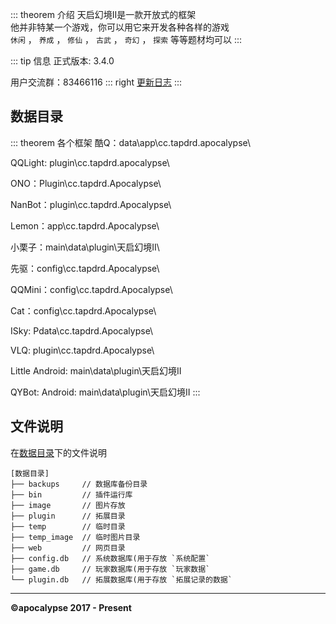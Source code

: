 ::: theorem 介绍
天启幻境II是一款开放式的框架<br>
他并非特某一个游戏，你可以用它来开发各种各样的游戏<br>
`休闲` ， `养成` ， `修仙` ， `古武` ， `奇幻` ， `探索` 等等题材均可以
:::

::: tip 信息
正式版本: 3.4.0  
 
用户交流群：83466116
::: right
[更新日志](../update/)
:::

## 数据目录

::: theorem 各个框架
酷Q：data\app\cc.tapdrd.apocalypse\

QQLight: plugin\cc.tapdrd.apocalypse\

ONO：Plugin\cc.tapdrd.Apocalypse\

NanBot：plugin\cc.tapdrd.Apocalypse\

Lemon：app\cc.tapdrd.Apocalypse\

小栗子：main\data\plugin\天启幻境II\

先驱：config\cc.tapdrd.Apocalypse\

QQMini：config\cc.tapdrd.Apocalypse\

Cat：config\cc.tapdrd.Apocalypse\

ISky: Pdata\cc.tapdrd.Apocalypse\

VLQ: plugin\cc.tapdrd.Apocalypse\

Little Android: main\data\plugin\天启幻境II

QYBot: Android: main\data\plugin\天启幻境II
:::

## 文件说明

在[数据目录](#数据目录)下的文件说明

    [数据目录]
    ├── backups     // 数据库备份目录
    ├── bin         // 插件运行库
    ├── image       // 图片存放
    ├── plugin      // 拓展目录
    ├── temp        // 临时目录
    ├── temp_image  // 临时图片目录
    ├── web         // 网页目录
    ├── config.db   // 系统数据库(用于存放 `系统配置`
    ├── game.db     // 玩家数据库(用于存放 `玩家数据`
    └── plugin.db   // 拓展数据库(用于存放 `拓展记录的数据`

---

**©apocalypse 2017 - Present**
